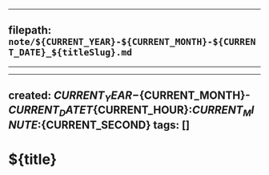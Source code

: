 <!-- The below front-matter block is for foam-specific template settings -->
<!-- It is removed when the user creates a new note using this template -->
---
<!-- The default filepath to use when using this template -->
<!-- Relative paths are relative to the workspace, absolute paths are absolute -->
<!-- Note that you can include VSCode snippet variables to template the path -->
filepath: `note/${CURRENT_YEAR}-${CURRENT_MONTH}-${CURRENT_DATE}_${titleSlug}.md`
---

<!-- The actual contents of the template begin after the `---` thematic break immediately below this line-->
---
---
created: ${CURRENT_YEAR}-${CURRENT_MONTH}-${CURRENT_DATE}T${CURRENT_HOUR}:${CURRENT_MINUTE}:${CURRENT_SECOND}
tags: []
---

# ${title}